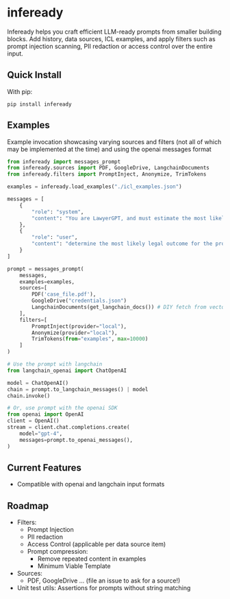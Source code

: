 # infeready

Infeready helps you craft efficient LLM-ready prompts from smaller building
blocks. Add history, data sources, ICL examples, and apply filters such as prompt
injection scanning, PII redaction or access control over the entire input.

## Quick Install

With pip:

```
pip install infeready
```

## Examples
Example invocation showcasing varying sources and filters (not all of which may be implemented at the time) and using the openai messages format

```python
from infeready import messages_prompt
from infeready.sources import PDF, GoogleDrive, LangchainDocuments
from infeready.filters import PromptInject, Anonymize, TrimTokens

examples = infeready.load_examples("./icl_examples.json")

messages = [
    {
        "role": "system",
        "content": "You are LawyerGPT, and must estimate the most likely judicial outcome for a user provided case. Consider all provided documents and respond concisely."
    },
    {
        "role": "user",
        "content": "determine the most likely legal outcome for the provided case"
    }
]

prompt = messages_prompt(
    messages,
    examples=examples,
    sources=[
        PDF('case_file.pdf'),
        GoogleDrive("credentials.json")
        LangchainDocuments(get_langchain_docs()) # DIY fetch from vectorstore
    ],
    filters=[
        PromptInject(provider="local"), 
        Anonymize(provider="local"),
        TrimTokens(from="examples", max=10000)
    ]
)

# Use the prompt with langchain
from langchain_openai import ChatOpenAI

model = ChatOpenAI()
chain = prompt.to_langchain_messages() | model
chain.invoke()

# Or, use prompt with the openai SDK
from openai import OpenAI
client = OpenAI()
stream = client.chat.completions.create(
    model="gpt-4",
    messages=prompt.to_openai_messages(),
)
```

## Current Features
- Compatible with openai and langchain input formats

## Roadmap
- Filters:
    - Prompt Injection
    - PII redaction
    - Access Control (applicable per data source item)
    - Prompt compression:
        - Remove repeated content in examples
        - Minimum Viable Template
- Sources:
    - PDF, GoogleDrive ... (file an issue to ask for a source!)
- Unit test utils: Assertions for prompts without string matching